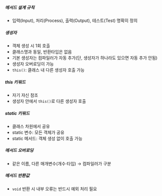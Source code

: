 ##### 메서드 설계 규칙
- 입력(Input), 처리(Process), 출력(Output), 테스트(Test) 명확히 정의

##### 생성자
- 객체 생성 시 1회 호출
- 클래스명과 동일, 반환타입은 없음
- 기본 생성자는 컴파일러가 자동 추가(단, 생성자가 하나라도 있으면 자동 추가 안됨)
- 생성자 오버로딩이 가능
- `this()`: 클래스 내 다른 생성자 호출 가능

##### this 키워드
- 자기 자신 참조
- 생성자 안에서 `this()`로 다른 생성자 호출

##### static 키워드
- 클래스 차원에서 공유
- static 변수: 모든 객체가 공유
- static 메서드: 객체 생성 없이 호출 가능

##### 메서드 오버로딩
- 같은 이름, 다른 매개변수(개수·타입) → 컴파일러가 구분

##### 메서드 반환값
- `void` 반환 시 내부 오류는 반드시 예외 처리 필요
